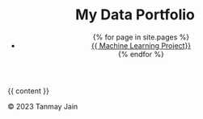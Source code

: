 <!DOCTYPE html>
<html>
  <head>
    <meta charset="utf-8">
    <title>{{ Tanmay Jain }} | Data Professional</title>
    <link rel="stylesheet" href="{{ "/assets/css/main.css" | relative_url }}">
  </head>
  <body>
    <header>
      <h1>My Data Portfolio</h1>
      <nav>
        <ul>
          {% for page in site.pages %}
            <li><a href="https://github.com/tan1310/Data-Projects/blob/main/BABS%20502_Final_Tanmay.ipynb">{{ Machine Learning Project}}</a></li>
          {% endfor %}
        </ul>
      </nav>
    </header>
    <main>
      {{ content }}
    </main>
    <footer>
      <p>&copy; 2023 Tanmay Jain</p>
    </footer>
  </body>
</html>



